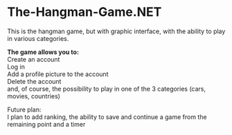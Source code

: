 # The-Hangman-Game.NET
This is the hangman game, but with graphic interface, with the ability to play in various categories. <br>

<b> The game allows you to: </b><br>
  Create an account <br>
  Log in <br>
  Add a profile picture to the account <br>
  Delete the account  <br>
  and, of course, the possibility to play in one of the 3 categories (cars, movies, countries) <br>

Future plan: <br>
  I plan to add ranking, the ability to save and continue a game from the remaining point and a timer
